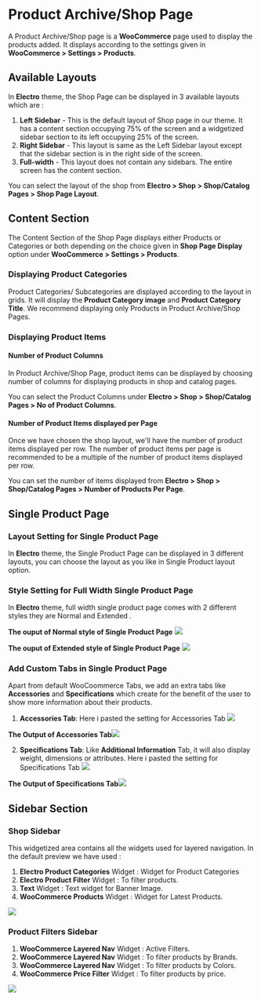 # Product Archive/Shop Page

A Product Archive/Shop page is a **WooCommerce** page used to display the products added. It displays according to the settings given in **WooCommerce > Settings > Products**.

## Available Layouts

In **Electro** theme, the Shop Page can be displayed in 3 available layouts which are :
1. **Left Sidebar** - This is the default layout of Shop page in our theme. It has a content section occupying 75% of the screen and a widgetized sidebar section to its left occupying 25% of the screen.
2. **Right Sidebar** - This layout is same as the Left Sidebar layout except that the sidebar section is in the right side of the screen.
3. **Full-width** - This layout does not contain any sidebars. The entire screen has the content section.

You can select the layout of the shop from **Electro > Shop > Shop/Catalog Pages > Shop Page Layout**.

## Content Section

The Content Section of the Shop Page displays either Products or Categories or both depending on the choice given in **Shop Page Display** option under **WooCommerce > Settings > Products**.

### Displaying Product Categories

Product Categories/ Subcategories are displayed according to the layout in grids. It will display the **Product Category image** and **Product Category Title**. We recommend displaying only Products in Product Archive/Shop Pages.

### Displaying Product Items

#### Number of Product Columns

In Product Archive/Shop Page, product items can be displayed by choosing number of columns for displaying products in shop and catalog pages.

You can select the Product Columns under **Electro > Shop > Shop/Catalog Pages > No of Product Columns**.

#### Number of Product Items displayed per Page

Once we have chosen the shop layout, we'll have the number of product items displayed per row. The number of product items per page is recommended to be a multiple of the number of product items displayed per row.

You can set the number of items displayed from **Electro > Shop > Shop/Catalog Pages > Number of Products Per Page**.

## Single Product Page
### Layout Setting for Single Product Page

In **Electro** theme, the Single Product Page can be displayed in 3 different layouts, you can choose the layout as you like in Single Product layout option.

### Style Setting for Full Width Single Product Page
In **Electro** theme, full width single product page comes with 2 different styles they are Normal and Extended .

**The ouput of Normal style of Single Product Page**
![](http://transvelo.github.io/docs/electro/images/normal-style.png)

**The ouput of Extended style of Single Product Page**
![](http://transvelo.github.io/docs/electro/images/extended-style.png)

### Add Custom Tabs in Single Product Page
Apart from default WooCoommerce Tabs, we add an extra tabs like **Accessories** and **Specifications** which create for the benefit of the user to show more information about their products.

1. **Accessories Tab**:
Here i pasted the setting for Accessories Tab
![](http://transvelo.github.io/docs/electro/images/accessories-tab-setting.png)

**The Output of Accessories Tab**![](http://transvelo.github.io/docs/electro/images/accessories-tab-output.png)

2. **Specifications Tab**: Like **Additional Information** Tab, it will also display weight, dimensions or attributes.
Here i pasted the setting for Specifications Tab
![](http://transvelo.github.io/docs/electro/images/specifications-tab-setting.png)

**The Output of Specifications Tab**![](http://transvelo.github.io/docs/electro/images/specifications-tab-output.png)

## Sidebar Section

### Shop Sidebar

This widgetized area contains all the widgets used for layered navigation. In the default preview we have used :

1. **Electro Product Categories** Widget : Widget for Product Categories
2. **Electro Product Filter** Widget : To filter products.
3. **Text** Widget : Text widget for Banner Image.
4. **WooCommerce Products** Widget : Widget for Latest Products.

![](http://transvelo.github.io/docs/electro/images/shop-sidebar-widget.png)

### Product Filters Sidebar

1. **WooCommerce Layered Nav** Widget : Active Filters.
2. **WooCommerce Layered Nav** Widget : To filter products by Brands.
3. **WooCommerce Layered Nav** Widget : To filter products by Colors.
4. **WooCommerce Price Filter** Widget : To filter products by price.


![](http://transvelo.github.io/docs/electro/images/product-filter-widget.png)
